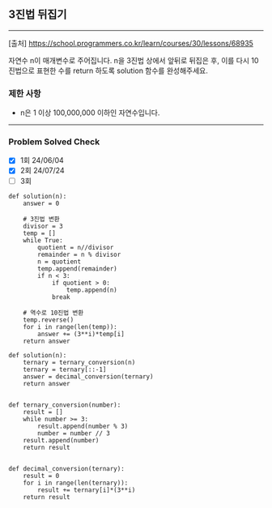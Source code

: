 ## 3진법 뒤집기

---

[출처] https://school.programmers.co.kr/learn/courses/30/lessons/68935

자연수 n이 매개변수로 주어집니다. n을 3진법 상에서 앞뒤로 뒤집은 후, 
이를 다시 10진법으로 표현한 수를 return 하도록 solution 함수를 완성해주세요.

### 제한 사항

- n은 1 이상 100,000,000 이하인 자연수입니다.

---
### Problem Solved Check
- [x] 1회 24/06/04
- [x] 2회 24/07/24
- [ ] 3회

~~~
def solution(n):
    answer = 0

    # 3진법 변환
    divisor = 3
    temp = []
    while True:
        quotient = n//divisor
        remainder = n % divisor
        n = quotient
        temp.append(remainder)
        if n < 3:
            if quotient > 0:
                temp.append(n)
            break
            
    # 역수로 10진법 변환
    temp.reverse()
    for i in range(len(temp)):
        answer += (3**i)*temp[i]
    return answer
~~~
~~~
def solution(n):
    ternary = ternary_conversion(n)
    ternary = ternary[::-1]
    answer = decimal_conversion(ternary)
    return answer


def ternary_conversion(number):
    result = []
    while number >= 3:
        result.append(number % 3)
        number = number // 3
    result.append(number)
    return result


def decimal_conversion(ternary):
    result = 0
    for i in range(len(ternary)):
        result += ternary[i]*(3**i)
    return result
    
~~~
